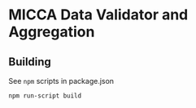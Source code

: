 # MICCA Data Validator and Aggregation

## Building
See `npm` scripts in package.json

```sh
npm run-script build
```
